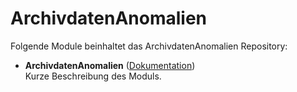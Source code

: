 # ArchivdatenAnomalien

Folgende Module beinhaltet das ArchivdatenAnomalien Repository:

- __ArchivdatenAnomalien__ ([Dokumentation](ArchivdatenAnomalien))  
	Kurze Beschreibung des Moduls.